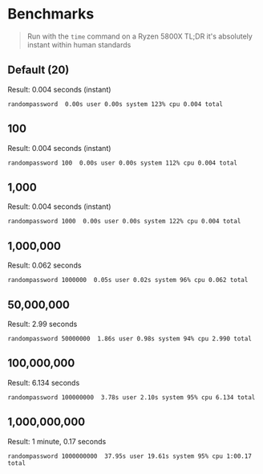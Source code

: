 # Benchmarks
> Run with the `time` command on a Ryzen 5800X
> TL;DR it's absolutely instant within human standards

## Default (20)
Result: 0.004 seconds (instant)
```
randompassword  0.00s user 0.00s system 123% cpu 0.004 total
```

## 100
Result: 0.004 seconds (instant)
```
randompassword 100  0.00s user 0.00s system 112% cpu 0.004 total
```

## 1,000
Result: 0.004 seconds (instant)
```
randompassword 1000  0.00s user 0.00s system 122% cpu 0.004 total
```

## 1,000,000
Result: 0.062 seconds
```
randompassword 1000000  0.05s user 0.02s system 96% cpu 0.062 total
```

## 50,000,000
Result: 2.99 seconds
```
randompassword 50000000  1.86s user 0.98s system 94% cpu 2.990 total
```

## 100,000,000
Result: 6.134 seconds
```
randompassword 100000000  3.78s user 2.10s system 95% cpu 6.134 total
```

## 1,000,000,000
Result: 1 minute, 0.17 seconds
```
randompassword 1000000000  37.95s user 19.61s system 95% cpu 1:00.17 total
```
